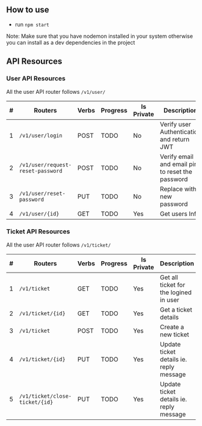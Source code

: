 ## How to use   

- run `npm start`

Note: Make sure that you have nodemon installed in your system otherwise you can install as a dev dependencies in the project

## API Resources

### User API Resources

All the user API router follows `/v1/user/`

| #   | Routers                           | Verbs | Progress | Is Private |          Description                             |
| --- | ----------------------------------| ----- | -------- | ---------- | -----------------------------------------------  |
| 1   | `/v1/user/login`                  | POST  | TODO     | No         | Verify user Authentication and return JWT        |
| 2   | `/v1/user/request-reset-password` | POST  | TODO     | No         | Verify email and email pin to reset the password |
| 3   | `/v1/user/reset-password`         | PUT   | TODO     | No         | Replace with new password                        |
| 4   | `/v1/user/{id}`                   | GET   | TODO     | Yes        | Get users Info                                   |

### Ticket API Resources

All the user API  router follows `/v1/ticket/`

| #   | Routers                           | Verbs | Progress | Is Private |          Description                          |
| --- | ----------------------------------| ----- | -------- | ---------- | --------------------------------------------- |
| 1   | `/v1/ticket`                      | GET   | TODO     | Yes        | Get all ticket for the logined in user        |
| 2   | `/v1/ticket/{id}`                 | GET   | TODO     | Yes        | Get a ticket details                          |
| 3   | `/v1/ticket`                      | POST  | TODO     | Yes        | Create a new ticket                           |
| 4   | `/v1/ticket/{id}`                 | PUT   | TODO     | Yes        | Update ticket details ie. reply message       |
| 5   | `/v1/ticket/close-ticket/{id}`    | PUT   | TODO     | Yes        | Update ticket details ie. reply message       |

